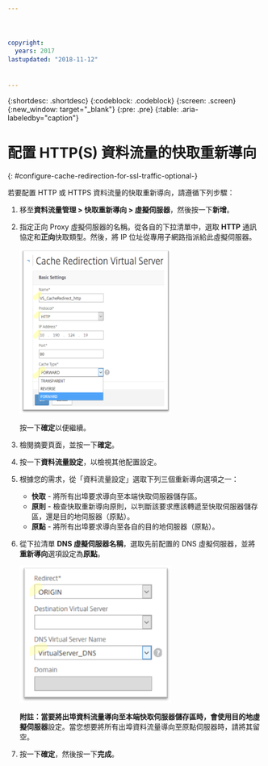 ```yaml
---



copyright:
  years: 2017
lastupdated: "2018-11-12"


---
```


{:shortdesc: .shortdesc}
{:codeblock: .codeblock}
{:screen: .screen}
{:new_window: target="_blank"}
{:pre: .pre}
{:table: .aria-labeledby="caption"}

# 配置 HTTP(S) 資料流量的快取重新導向
{: #configure-cache-redirection-for-ssl-traffic-optional-}

若要配置 HTTP 或 HTTPS 資料流量的快取重新導向，請遵循下列步驟：

1. 移至**資料流量管理 > 快取重新導向 > 虛擬伺服器**，然後按一下**新增**。
2. 指定正向 Proxy 虛擬伺服器的名稱。從各自的下拉清單中，選取 **HTTP** 通訊協定和**正向**快取類型。然後，將 IP 位址從專用子網路指派給此虛擬伺服器。

	<img src="images/fp12.png" alt="圖片" style="width: 300px;"/>

	按一下**確定**以便繼續。

3. 檢閱摘要頁面，並按一下**確定**。  
4. 按一下**資料流量設定**，以檢視其他配置設定。
5. 根據您的需求，從「資料流量設定」選取下列三個重新導向選項之一：
	* **快取** - 將所有出埠要求導向至本端快取伺服器儲存區。
	* **原則** - 檢查快取重新導向原則，以判斷該要求應該轉遞至快取伺服器儲存區，還是目的地伺服器（原點）。
	* **原點** - 將所有出埠要求導向至各自的目的地伺服器（原點）。

6. 從下拉清單 **DNS 虛擬伺服器名稱**，選取先前配置的 DNS 虛擬伺服器，並將**重新導向**選項設定為**原點**。

	<img src="images/fp13.png" alt="圖片" style="width: 300px;"/>

	**附註：**當要將出埠資料流量導向至本端快取伺服器儲存區時，會使用**目的地虛擬伺服器**設定。當您想要將所有出埠資料流量導向至原點伺服器時，請將其留空。

7. 按一下**確定**，然後按一下**完成**。
